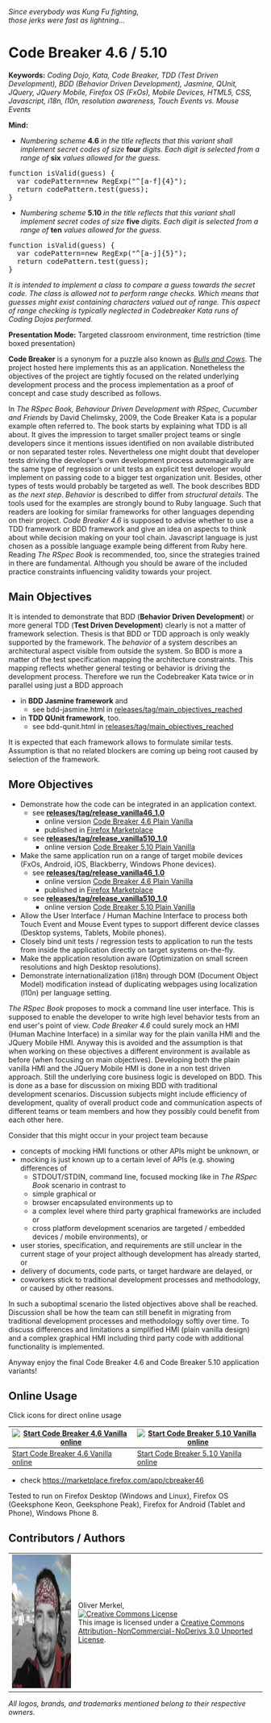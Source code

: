 _Since everybody was Kung Fu fighting,_  
_those jerks were fast as lightning..._

Code Breaker 4.6 / 5.10
=======================

__Keywords:__ _Coding Dojo, Kata, Code Breaker, TDD (Test Driven Development), BDD (Behavior Driven Development), Jasmine, QUnit, JQuery, JQuery Mobile, Firefox OS (FxOs), Mobile Devices, HTML5, CSS, Javascript, i18n, l10n, resolution awareness, Touch Events vs. Mouse Events_

__Mind:__
* _Numbering scheme_ __4.6__ _in the title reflects that this variant shall implement secret codes of size_ __four__ _digits. Each digit is selected from a range of_ __six__ _values allowed for the guess._
<pre>
function isValid(guess) {
  var codePattern=new RegExp("^[a-f]{4}");
  return codePattern.test(guess);
}
</pre>
* _Numbering scheme_ __5.10__ _in the title reflects that this variant shall implement secret codes of size_ __five__ _digits. Each digit is selected from a range of_ __ten__ _values allowed for the guess._
<pre>
function isValid(guess) {
  var codePattern=new RegExp("^[a-j]{5}");
  return codePattern.test(guess);
}
</pre>
_It is intended to implement a class to compare a guess towards the secret code. The class is allowed not to perform range checks. Which means that guesses might exist containing characters valued out of range. This aspect of range checking is typically neglected in Codebreaker Kata runs of Coding Dojos performed._


__Presentation Mode:__ Targeted classroom environment, time restriction (time boxed presentation)

__Code Breaker__ is a synonym for a puzzle also known as [_Bulls and Cows_](http://en.wikipedia.org/wiki/Bulls_and_cows). The project hosted here implements this as an application. Nonetheless the objectives of the project are tightly focused on the related underlying development process and the process implementation as a proof of concept and case study described as follows.

In _The RSpec Book, Behaviour Driven Development with RSpec, Cucumber and Friends_ by David Chelimsky, 2009, the Code Breaker Kata is a popular example often referred to. The book starts by explaining what TDD is all about. It gives the impression to target smaller project teams or single developers since it mentions issues identified on non available distributed or non separated tester roles. Nevertheless one might doubt that developer tests driving the developer's own development process automagically are the same type of regression or unit tests an explicit test developer would implement on passing code to a bigger test organization unit. Besides, other types of tests would probably be targeted as well. The book describes BDD as _the next step_. _Behavior_ is described to differ from _structural details_. The tools used for the examples are strongly bound to Ruby language. Such that readers are looking for similar frameworks for other languages depending on their project. _Code Breaker 4.6_ is supposed to advise whether to use a TDD framework or BDD framework and give an idea on aspects to think about while decision making on your tool chain. Javascript language is just chosen as a possible language example being different from Ruby here. Reading _The RSpec Book_ is recommended, too, since the strategies trained in there are fundamental. Although you should be aware of the included practice constraints influencing validity towards your project.

Main Objectives
---------------

It is intended to demonstrate that BDD (__Behavior Driven Development__) or more general TDD (__Test Driven Development__) clearly is not a matter of framework selection. Thesis is that BDD or TDD approach is only weakly supported by the framework. The _behavior_ of a system describes an architectural aspect visible from outside the system. So BDD is more a matter of the test specification mapping the architecture constraints. This mapping reflects whether general testing or behavior is driving the development process. Therefore we run the Codebreaker Kata twice or in parallel using just a BDD approach

* in __BDD Jasmine framework__ and
    * see bdd-jasmine.html in [releases/tag/main_objectives_reached](https://github.com/OMerkel/codebreaker/releases/tag/main_objectives_reached) 
* in __TDD QUnit framework__, too.
    * see bdd-qunit.html in [releases/tag/main_objectives_reached](https://github.com/OMerkel/codebreaker/releases/tag/main_objectives_reached) 

It is expected that each framework allows to formulate similar tests. Assumption is that no related blockers are coming up being root caused by selection of the framework.

More Objectives
---------------

* Demonstrate how the code can be integrated in an application context.
    * see <b>[releases/tag/release_vanilla46_1.0](https://github.com/OMerkel/codebreaker/releases/tag/release_vanilla46_1.0)</b>
        * online version [Code Breaker 4.6 Plain Vanilla](http://omerkel.github.io/codebreaker/codebreaker46vanilla/src/intro.html)
        * published in [Firefox Marketplace](https://marketplace.firefox.com/app/cbreaker46)
    * see <b>[releases/tag/release_vanilla510_1.0](https://github.com/OMerkel/codebreaker/releases/tag/release_vanilla510_1.0)</b>
        *  online version [Code Breaker 5.10 Plain Vanilla](http://omerkel.github.io/codebreaker/codebreaker510vanilla/src/intro.html)
* Make the same application run on a range of target mobile devices (FxOs, Android, iOS, Blackberry, Windows Phone devices).
    * see <b>[releases/tag/release_vanilla46_1.0](https://github.com/OMerkel/codebreaker/releases/tag/release_vanilla46_1.0)</b>
        * online version [Code Breaker 4.6 Plain Vanilla](http://omerkel.github.io/codebreaker/codebreaker46vanilla/src/intro.html)
        * published in [Firefox Marketplace](https://marketplace.firefox.com/app/cbreaker46)
    * see <b>[releases/tag/release_vanilla510_1.0](https://github.com/OMerkel/codebreaker/releases/tag/release_vanilla510_1.0)</b>
        *  online version [Code Breaker 5.10 Plain Vanilla](http://omerkel.github.io/codebreaker/codebreaker510vanilla/src/intro.html)
* Allow the User Interface / Human Machine Interface to process both Touch Event and Mouse Event types to support different device classes (Desktop systems, Tablets, Mobile phones).
* Closely bind unit tests / regression tests to application to run the tests from inside the application directly on target systems on-the-fly.
* Make the application resolution aware (Optimization on small screen resolutions and high Desktop resolutions).
* Demonstrate internationalization (i18n) through DOM (Document Object Model) modification instead of duplicating webpages using localization (l10n) per language setting.

_The RSpec Book_ proposes to mock a command line user interface. This is supposed to enable the developer to write high level behavior tests from an end user's point of view. _Code Breaker 4.6_ could surely mock an HMI (Human Machine Interface) in a similar way for the plain vanilla HMI and the JQuery Mobile HMI. Anyway this is avoided and the assumption is that when working on these objectives a different environment is available as before (when focusing on main objectives). Developing both the plain vanilla HMI and the JQuery Mobile HMI is done in a non test driven approach. Still the underlying core business logic is developed on BDD. This is done as a base for discussion on mixing BDD with traditional development scenarios. Discussion subjects might include efficiency of development, quality of overall product code and communication aspects of different teams or team members and how they possibly could benefit from each other here.

Consider that this might occur in your project team because

* concepts of mocking HMI functions or other APIs might be unknown, or
* mocking is just known up to a certain level of APIs (e.g. showing differences of
    * STDOUT/STDIN, command line, focused mocking like in _The RSpec Book_ scenario in contrast to
    * simple graphical or
    * browser encapsulated environments up to
    * a complex level where third party graphical frameworks are included or
    * cross platform development scenarios are targeted / embedded devices / mobile environments), or
* user stories, specification, and requirements are still unclear in the current stage of your project although development has already started, or
* delivery of documents, code parts, or target hardware are delayed, or
* coworkers stick to traditional development processes and methodology, or caused by other reasons.

In such a suboptimal scenario the listed objectives above shall be reached. Discussion shall be how the team can still benefit in migrating from traditional development processes and methodology softly over time. To discuss differences and limitations a simplified HMI (plain vanilla design) and a complex graphical HMI including third party code with additional functionality is implemented.

Anyway enjoy the final Code Breaker 4.6 and Code Breaker 5.10 application variants!

Online Usage
------------

Click icons for direct online usage

| <a href="http://omerkel.github.io/codebreaker/codebreaker46vanilla/src/intro.html"><img height="128" alt="Start Code Breaker 4.6 Vanilla online" src="http://omerkel.github.io/codebreaker/codebreaker46vanilla/src/img/icons/codebreaker-vanilla-128.png" /></a> | <a href="http://omerkel.github.io/codebreaker/codebreaker510vanilla/src/intro.html"><img height="128" alt="Start Code Breaker 5.10 Vanilla online" src="http://omerkel.github.io/codebreaker/codebreaker510vanilla/src/img/icons/codebreaker-vanilla-128.png" /></a> |
| --- | --- |
| <a href="http://omerkel.github.io/codebreaker/codebreaker46vanilla/src/intro.html">Start Code Breaker 4.6 Vanilla online</a> | <a href="http://omerkel.github.io/codebreaker/codebreaker510vanilla/src/intro.html">Start Code Breaker 5.10 Vanilla online</a> |

* check https://marketplace.firefox.com/app/cbreaker46

Tested to run on Firefox Desktop (Windows and Linux), Firefox OS (Geeksphone Keon, Geeksphone Peak), Firefox for Android (Tablet and Phone), Windows Phone 8.

Contributors / Authors
----------------------

<table>
  <tr>
    <td><img height="265" ondragstart="return false;" alt="Oliver Merkel, Creative Commons License, This image is licensed under a Creative Commons Attribution-NonCommercial-NoDerivs 3.0 Unported License." src="html5/src/img/oliver.jpg" /></td>
    <td><p>Oliver Merkel,<br /><a rel="license" href="http://creativecommons.org/licenses/by-nc-nd/3.0/deed.en_US"><img alt="Creative Commons License" style="border-width:0" src="http://i.creativecommons.org/l/by-nc-nd/3.0/88x31.png" /></a><br /><span xmlns:dct="http://purl.org/dc/terms/" href="http://purl.org/dc/dcmitype/StillImage" property="dct:title" rel="dct:type">This image</span> is licensed under a <a rel="license" href="http://creativecommons.org/licenses/by-nc-nd/3.0/deed.en_US">Creative Commons Attribution-NonCommercial-NoDerivs 3.0 Unported License</a>.</p>
    </td>
  </tr>
</table>

_All logos, brands, and trademarks mentioned belong to their respective owners._
